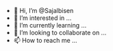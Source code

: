- 👋 Hi, I’m @Sajalbisen
- 👀 I’m interested in ...
- 🌱 I’m currently learning ...
- 💞️ I’m looking to collaborate on ...
- 📫 How to reach me ...

<!---
Sajalbisen/Sajalbisen is a ✨ special ✨ repository because its `README.md` (this file) appears on your GitHub profile.
You can click the Preview link to take a look at your changes.
--->
